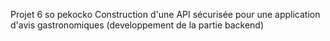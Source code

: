 Projet 6 so pekocko
Construction d'une API sécurisée pour une application d'avis gastronomiques (developpement de la partie backend)
